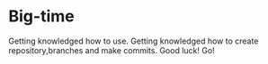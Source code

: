 # Big-time
Getting knowledged how to use.
Getting knowledged how to create repository,branches and make commits.
Good luck!
Go!
